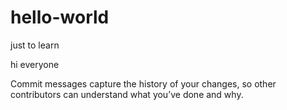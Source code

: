 # hello-world
just to learn

hi everyone

Commit messages capture the history of your changes, so other contributors can understand what you’ve done and why.
